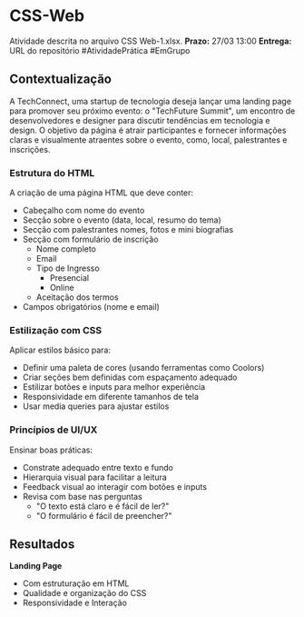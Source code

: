# CSS-Web

Atividade descrita no arquivo CSS Web-1.xlsx.
**Prazo:** 27/03 13:00
**Entrega:** URL do repositório
#AtividadePrática #EmGrupo

## Contextualização 
A TechConnect, uma startup de tecnologia deseja lançar uma landing page para promover seu próximo evento: o "TechFuture Summit", um encontro de desenvolvedores e designer para discutir tendências em tecnologia e design. O objetivo da página é atrair participantes e fornecer informações claras e visualmente atraentes sobre o evento, como, local, palestrantes e inscrições.

### Estrutura do HTML
A criação de uma página HTML que deve conter:  
* Cabeçalho com nome do evento
* Secção sobre o evento (data, local, resumo do tema)
* Secção com palestrantes nomes, fotos e mini biografias
* Secção com formulário de inscrição
	* Nome completo 
	* Email
	* Tipo de Ingresso 
		* Presencial 
		* Online
	* Aceitação dos termos
* Campos obrigatórios (nome e email)

### Estilização com CSS
Aplicar estilos básico para: 
* Definir uma paleta de cores (usando ferramentas como Coolors)
* Criar seções bem definidas com espaçamento adequado
* Estilizar botões e inputs para melhor experiência 
* Responsividade em diferente tamanhos de tela 
* Usar media queries para ajustar estilos

### Princípios de UI/UX
Ensinar boas práticas:
* Constrate adequado entre texto e fundo
* Hierarquia visual para facilitar a leitura
* Feedback visual ao interagir com botões e inputs
* Revisa com base nas perguntas
	* "O texto está claro e é fácil de ler?"
	* "O formulário é fácil de preencher?"

## Resultados
**Landing Page**
* Com estruturação em HTML
* Qualidade e organização do CSS
* Responsividade e Interação